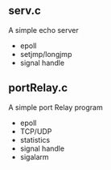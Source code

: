 ## serv.c
A simple echo server  
- epoll
- setjmp/longjmp
- signal handle

## portRelay.c
A simple port Relay program  
- epoll
- TCP/UDP
- statistics
- signal handle
- sigalarm

